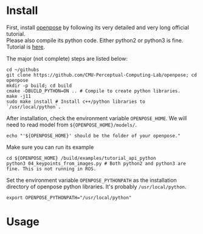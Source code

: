 

# Install

First, install [openpose](https://github.com/CMU-Perceptual-Computing-Lab/openpose) by following its very detailed and very long official tutorial.  
Please also compile its python code. Either python2 or python3 is fine. Tutorial is [here](https://github.com/CMU-Perceptual-Computing-Lab/openpose/blob/master/doc/modules/python_module.md).

The major (not complete) steps are listed below:
``` 
cd ~/githubs
git clone https://github.com/CMU-Perceptual-Computing-Lab/openpose; cd openpose
mkdir -p build; cd build
cmake -DBUILD_PYTHON=ON .. # Compile to create python libraries.
make -j11
sudo make install # Install c++/python libraries to `/usr/local/python`.
```

After installation, check the environment variable `OPENPOSE_HOME`. We will need to read model from `${OPENPOSE_HOME}/models/`.
```
echo "'${OPENPOSE_HOME}' should be the folder of your openpose."
```

Make sure you can run its example 
```
cd ${OPENPOSE_HOME} /build/examples/tutorial_api_python
python3 04_keypoints_from_images.py # Both python2 and python3 are fine. This is not running in ROS. 
```

Set the environment variable `OPENPOSE_PYTHONPATH` as the installation directory of openpose python libraries. It's probably `/usr/local/python`.
```
export OPENPOSE_PYTHONPATH="/usr/local/python"
```

# Usage

